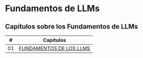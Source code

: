 # Fundamentos de LLMs

## Capítulos sobre los Fundamentos de LLMs

| # | Capítulos |
|---|-----------|
| 01 | [FUNDAMENTOS DE LOS LLMS](./Contenido/01_Fundamentos_de_los_LLMs/Intro.md) |

<!-- 
1. Fundamentos de los LLMs
2. Componentes Avanzandos de los LLMs
3. Personalización y Optimización
4. Evaluación de Modelos -->